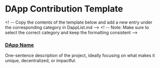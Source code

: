# DApp Contribution Template

<! -- Copy the contents of the template below and add a new entry under the corresponding category in DappList.md --> 
<! -- Note: Make sure to select the correct category and keep the formatting consistent -->

### [DApp Name](https://project-url.com)

One-sentence description of the project, ideally focusing on what makes it unique, decentralized, or impactful.
